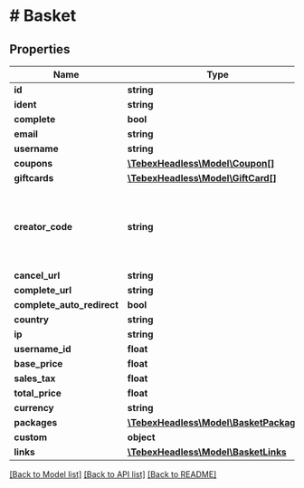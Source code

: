 # # Basket

## Properties

Name | Type | Description | Notes
------------ | ------------- | ------------- | -------------
**id** | **string** |  | [optional]
**ident** | **string** |  | [optional]
**complete** | **bool** |  | [optional]
**email** | **string** |  | [optional]
**username** | **string** |  | [optional]
**coupons** | [**\TebexHeadless\Model\Coupon[]**](Coupon.md) |  | [optional]
**giftcards** | [**\TebexHeadless\Model\GiftCard[]**](GiftCard.md) |  | [optional]
**creator_code** | **string** | The creator code is used to share a percentage of the payment with another party. See more about creator codes at https://docs.tebex.io/creators/tebex-control-panel/engagement/creator-codes | [optional]
**cancel_url** | **string** |  | [optional]
**complete_url** | **string** |  | [optional]
**complete_auto_redirect** | **bool** |  | [optional]
**country** | **string** | A two-character country code | [optional]
**ip** | **string** |  | [optional]
**username_id** | **float** |  | [optional]
**base_price** | **float** |  | [optional]
**sales_tax** | **float** |  | [optional]
**total_price** | **float** |  | [optional]
**currency** | **string** | A 3 character currency code | [optional]
**packages** | [**\TebexHeadless\Model\BasketPackage[]**](BasketPackage.md) |  | [optional]
**custom** | **object** |  | [optional]
**links** | [**\TebexHeadless\Model\BasketLinks**](BasketLinks.md) |  | [optional]

[[Back to Model list]](../../README.md#models) [[Back to API list]](../../README.md#endpoints) [[Back to README]](../../README.md)
